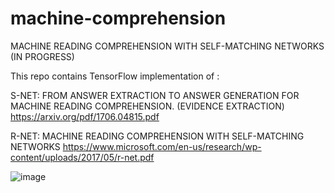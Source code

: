 # machine-comprehension
MACHINE READING COMPREHENSION WITH SELF-MATCHING NETWORKS
(IN PROGRESS)





This repo contains TensorFlow implementation of :


S-NET: FROM ANSWER EXTRACTION TO ANSWER
GENERATION FOR MACHINE READING COMPREHENSION.
(EVIDENCE EXTRACTION)
https://arxiv.org/pdf/1706.04815.pdf



R-NET: MACHINE READING COMPREHENSION WITH
SELF-MATCHING NETWORKS
https://www.microsoft.com/en-us/research/wp-content/uploads/2017/05/r-net.pdf



![image](https://user-images.githubusercontent.com/16559097/28744062-fbd2b67e-7476-11e7-8640-5f0e1491bc62.jpg)

